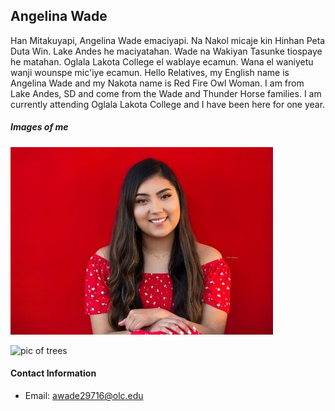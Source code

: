 ## Angelina Wade 
Han Mitakuyapi, Angelina Wade emaciyapi. Na Nakol micaje kin Hinhan Peta Duta Win. Lake Andes he maciyatahan. Wade na Wakiyan Tasunke tiospaye he matahan. Oglala Lakota College el wablaye ecamun. Wana el waniyetu wanji wounspe mic'iye ecamun.
Hello Relatives, my English name is Angelina Wade and my Nakota name is Red Fire Owl Woman. I am from Lake Andes, SD and come from the Wade and Thunder Horse families. I am currently attending Oglala Lakota College and I have been here for one year. 

##### Images of me
![professional_photo](/img/professional_photo.jpg) 

![pic of trees](https://imgs.mongabay.com/wp-content/uploads/sites/20/2015/09/03164048/pittsfield_state_forest_153.jpg)

#### Contact Information
* Email: awade29716@olc.edu
